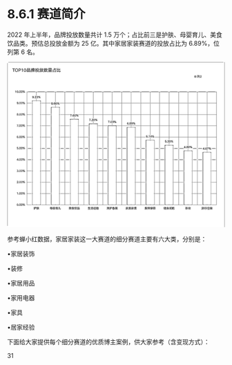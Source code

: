# 8.6.1 赛道简介

2022 年上半年，品牌投放数量共计 1.5 万个；占比前三是护肤、母婴育儿、美食饮品类。预估总投放金额为 25 亿。其中家居家装赛道的投放占比为 6.89%，位列第 6 名。

![](img/0c2680ba7d63481c0a5d0f848b6097af.png)

参考蝉小红数据，家居家装这一大赛道的细分赛道主要有六大类，分别是：

•家居装饰

•装修

•家居用品

•家用电器

•家具

•居家经验

下面给大家提供每个细分赛道的优质博主案例，供大家参考（含变现方式）：

31